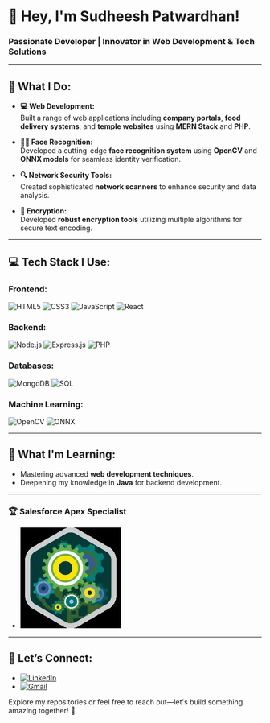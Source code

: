 # 👋 Hey, I'm **Sudheesh Patwardhan!**  
### Passionate Developer | Innovator in Web Development & Tech Solutions

---

## 🚀 **What I Do:**

- **💻 Web Development:**  
  Built a range of web applications including **company portals**, **food delivery systems**, and **temple websites** using **MERN Stack** and **PHP**.
  
- **🕵️‍♂️ Face Recognition:**  
  Developed a cutting-edge **face recognition system** using **OpenCV** and **ONNX models** for seamless identity verification.
  
- **🔍 Network Security Tools:**  
  Created sophisticated **network scanners** to enhance security and data analysis.
  
- **🔐 Encryption:**  
  Developed **robust encryption tools** utilizing multiple algorithms for secure text encoding.

---

## 💻 **Tech Stack I Use:**

### Frontend:
![HTML5](https://img.shields.io/badge/HTML5-%23E34F26?style=for-the-badge&logo=html5&logoColor=white)
![CSS3](https://img.shields.io/badge/CSS3-%231572B6?style=for-the-badge&logo=css3&logoColor=white)
![JavaScript](https://img.shields.io/badge/JavaScript-%23F7DF1E?style=for-the-badge&logo=javascript&logoColor=black)
![React](https://img.shields.io/badge/React-%2361DAFB?style=for-the-badge&logo=react&logoColor=black)

### Backend:
![Node.js](https://img.shields.io/badge/Node.js-%23339933?style=for-the-badge&logo=node.js&logoColor=white)
![Express.js](https://img.shields.io/badge/Express.js-%23000000?style=for-the-badge&logo=express&logoColor=white)
![PHP](https://img.shields.io/badge/PHP-%23777BB4?style=for-the-badge&logo=php&logoColor=white)

### Databases:
![MongoDB](https://img.shields.io/badge/MongoDB-%2347A248?style=for-the-badge&logo=mongodb&logoColor=white)
![SQL](https://img.shields.io/badge/SQL-%2300f?style=for-the-badge&logo=sql&logoColor=white)

### Machine Learning:
![OpenCV](https://img.shields.io/badge/OpenCV-%235C3EE8?style=for-the-badge&logo=opencv&logoColor=white)
![ONNX](https://img.shields.io/badge/ONNX-%23004A80?style=for-the-badge&logo=onnx&logoColor=white)

---

## 🌱 **What I'm Learning:**

- Mastering advanced **web development techniques**.
- Deepening my knowledge in **Java** for backend development.

---

### 🏆 **Salesforce Apex Specialist**
- ![Apex Specialist Superbadge](./superbadge.jpg)

---

## 🔗 **Let’s Connect:**

- [![LinkedIn](https://img.shields.io/badge/LinkedIn-%230077B5?style=for-the-badge&logo=linkedin&logoColor=white)](https://www.linkedin.com/in/sudheesh23)
- [![Gmail](https://img.shields.io/badge/Gmail-%23D14836?style=for-the-badge&logo=gmail&logoColor=white)](mailto:patwardhansudheesh@gmail.com)

Explore my repositories or feel free to reach out—let's build something amazing together! 🚀
